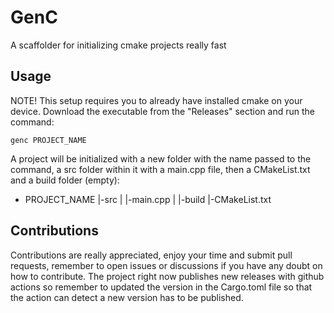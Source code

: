 # GenC
A scaffolder for initializing cmake projects really fast

## Usage

NOTE! This setup requires you to already have installed cmake on your device.
Download the executable from the "Releases" section and run the command:

```genc PROJECT_NAME```

A project will be initialized with a new folder with the name passed to the command,
a src folder within it with a main.cpp file, then a CMakeList.txt and a build folder (empty):

- PROJECT_NAME
|-src
|   |-main.cpp
|
|-build
|-CMakeList.txt

## Contributions

Contributions are really appreciated, enjoy your time and submit pull requests, remember to open issues or discussions if you have any doubt on how to contribute.
The project right now publishes new releases with github actions so remember to updated the version in the Cargo.toml file so that the action can detect a new version has to be published.

